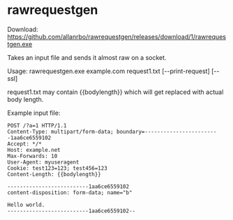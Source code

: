 # rawrequestgen

Download: https://github.com/allanrbo/rawrequestgen/releases/download/1/rawrequestgen.exe

Takes an input file and sends it almost raw on a socket.

Usage: rawrequestgen.exe example.com request1.txt [--print-request] [--ssl]

request1.txt may contain {{bodylength}} which will get replaced with actual body length.

Example input file:
```
POST /?a=1 HTTP/1.1
Content-Type: multipart/form-data; boundary=------------------------1aa6ce6559102
Accept: */*
Host: example.net
Max-Forwards: 10
User-Agent: myuseragent
Cookie: test123=123; test456=123
Content-Length: {{bodylength}}

--------------------------1aa6ce6559102
content-disposition: form-data; name="b"

Hello world.
--------------------------1aa6ce6559102--
```
